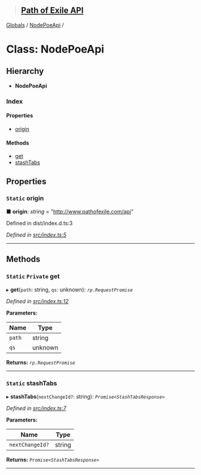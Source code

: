 > ## [Path of Exile API](../README.md)

[Globals](../globals.md) / [NodePoeApi](nodepoeapi.md) /

# Class: NodePoeApi

## Hierarchy

* **NodePoeApi**

### Index

#### Properties

* [origin](nodepoeapi.md#static-origin)

#### Methods

* [get](nodepoeapi.md#static-private-get)
* [stashTabs](nodepoeapi.md#static-stashtabs)

## Properties

### `Static` origin

■ **origin**: *string* = "http://www.pathofexile.com/api"

Defined in dist/index.d.ts:3

*Defined in [src/index.ts:5](https://github.com/stephenpoole/poe-api/blob/e4bfd33/src/index.ts#L5)*

___

## Methods

### `Static` `Private` get

▸ **get**(`path`: string, `qs`: unknown): *`rp.RequestPromise`*

*Defined in [src/index.ts:12](https://github.com/stephenpoole/poe-api/blob/e4bfd33/src/index.ts#L12)*

**Parameters:**

Name | Type |
------ | ------ |
`path` | string |
`qs` | unknown |

**Returns:** *`rp.RequestPromise`*

___

### `Static` stashTabs

▸ **stashTabs**(`nextChangeId?`: string): *`Promise<StashTabsResponse>`*

*Defined in [src/index.ts:7](https://github.com/stephenpoole/poe-api/blob/e4bfd33/src/index.ts#L7)*

**Parameters:**

Name | Type |
------ | ------ |
`nextChangeId?` | string |

**Returns:** *`Promise<StashTabsResponse>`*

___